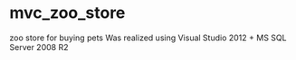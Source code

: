 # mvc_zoo_store
zoo store for buying pets
 Was realized using Visual Studio 2012 + MS SQL Server 2008 R2
  
